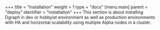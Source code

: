 +++
title = "Installation"
weight = 1
type = "docs"
[menu.main]
  parent = "deploy"
  identifier = "installation"
+++
This section is about installing Dgraph in dev or hobbyist environment as well as production environments with HA and  horizontal scalability using multiple Alpha nodes in a cluster.

